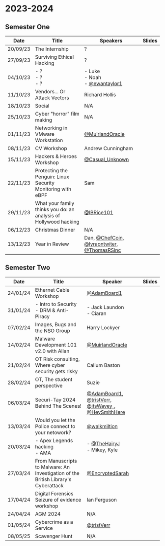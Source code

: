 # 2023-2024

## Semester One

| Date     | Title                                                            | Speakers                                                                                                                                           | Slides |
| -------- | ---------------------------------------------------------------- | -------------------------------------------------------------------------------------------------------------------------------------------------- | ------ |
| 20/09/23 | The Internship                                                   | ?                                                                                                                                                  |        |
| 27/09/23 | Surviving Ethical Hacking                                        | ?                                                                                                                                                  |        |
| 04/10/23 | - ?<br>- ?<br>- ?                                                | - Luke<br>- Noah<br>- [@ewantaylor1](https://twitter.com/ewantaylor1)                                                                              |        |
| 11/10/23 | Vendors... Or Attack Vectors                                     | Richard Hollis                                                                                                                                     |        |
| 18/10/23 | Social                                                           | N/A                                                                                                                                                |        |
| 25/10/23 | Cyber "horror" film making                                       | N/A                                                                                                                                                |        |
| 01/11/23 | Networking in VMware Workstation                                 | [@MuirlandOracle](https://twitter.com/MuirlandOracle)                                                                                              |        |
| 08/11/23 | CV Workshop                                                      | Andrew Cunningham                                                                                                                                  |        |
| 15/11/23 | Hackers & Heroes Workshop                                        | [@Casual_Unknown](https://twitter.com/Casual_Unknown)                                                                                              |        |
| 22/11/23 | Protecting the Penguin: Linux Security Monitoring with eBPF      | Sam                                                                                                                                                |        |
| 29/11/23 | What your family thinks you do: an analysis of Hollywood hacking | [@IBRice101](https://twitter.com/IBRice101)                                                                                                        |        |
| 06/12/23 | Christmas Dinner                                                 | N/A                                                                                                                                                |        |
| 13/12/23 | Year in Review                                                   | Dan, [@ChefCoin](https://twitter.com/ChefCoin), [@lyraontwiter](https://twitter.com/lyraontwiter), [@ThomasRSinc](https://twitter.com/ThomasRSinc) |        |

## Semester Two

| Date     | Title                                                                              | Speaker                                                                                                                                                                                        | Slides |
| -------- | ---------------------------------------------------------------------------------- | ---------------------------------------------------------------------------------------------------------------------------------------------------------------------------------------------- | ------ |
| 24/01/24 | Ethernet Cable Workshop                                                            | [@AdamBoard1](https://twitter.com/AdamBoard1)                                                                                                                                                  |        |
| 31/01/24 | - Intro to Security<br>- DRM & Anti-Piracy                                         | - Jack Laundon<br>- Ciaran                                                                                                                                                                     |        |
| 07/02/24 | Images, Bugs and the NSO Group                                                     | Harry Lockyer                                                                                                                                                                                  |        |
| 14/02/24 | Malware Development 101 v2.0 with Allan                                            | [@MuirlandOracle](https://twitter.com/MuirlandOracle)                                                                                                                                          |        |
| 21/02/24 | OT Risk consulting, Where cyber security gets risky                                | Callum Baston                                                                                                                                                                                  |        |
| 28/02/24 | OT, The student perspective                                                        | Suzie                                                                                                                                                                                          |        |
| 06/03/24 | Securi-Tay 2024 Behind The Scenes!                                                 | [@AdamBoard1](https://twitter.com/AdamBoard1), [@tristVerr](https://twitter.com/tristVerr), [@itsWavey_](https://twitter.com/itsWavey_), [@HeySmithHere](https://twitter.com/HeySmithHere)<br> |        |
| 13/03/24 | Would you let the Police connect to your netowork?                                 | [@walkmiltion](https://twitter.com/walkmilton)                                                                                                                                                 |        |
| 20/03/24 | - Apex Legends hacking<br>- AMA                                                    | - [@TheHairyJ](https://twitter.com/TheHairyJ)<br>- Mikey, Kyle                                                                                                                                 |        |
| 27/03/24 | From Manuscripts to Malware: An Investigation of the British Library's Cyberattack | [@EncryptedSarah](https://twitter.com/EncryptedSarah)                                                                                                                                          |        |
| 17/04/24 | Digital Forensics Seizure of evidence workshop                                     | Ian Ferguson                                                                                                                                                                                   |        |
| 24/04/24 | AGM 2024                                                                           | N/A                                                                                                                                                                                            |        |
| 01/05/24 | Cybercrime as a Service                                                            | [@tristVerr](https://twitter.com/tristVerr)                                                                                                                                                    |        |
| 08/05/25 | Scavenger Hunt                                                                     | N/A                                                                                                                                                                                            |        |
